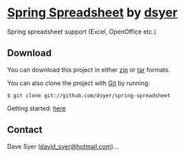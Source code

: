 # [Spring Spreadsheet](https://github.com/dsyer/spring-spreadsheet) by [dsyer](https://github.com/dsyer)

Spring spreadsheet support (Excel, OpenOffice etc.)

## Download

You can download this project in either
[zip](https://github.com/dsyer/spring-spreadsheet/zipball/master) or
[tar](https://github.com/dsyer/spring-spreadsheet/tarball/master) formats.

You can also clone the project with [Git](http://git-scm.com) by running:

    $ git clone git://github.com/dsyer/spring-spreadsheet

Getting started: [here](docs/getting-started.md)

## Contact

Dave Syer (david_syer@hotmail.com)...
